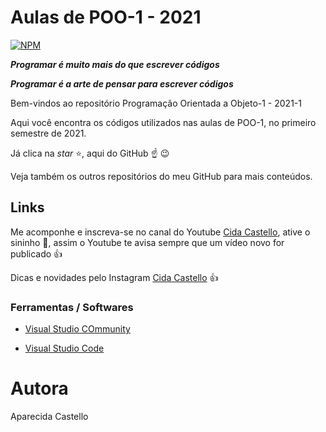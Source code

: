 # Aulas de POO-1 - 2021
[![NPM](https://img.shields.io/npm/l/react)](https://github.com/cidacastello/aulas_poo_2021/blob/main/LICENSE)

_**Programar é muito mais do que escrever códigos**_

_**Programar é a arte de pensar para escrever códigos**_

Bem-vindos ao repositório Programação Orientada a Objeto-1 - 2021-1

Aqui você encontra os códigos utilizados nas aulas de POO-1, no primeiro semestre de 2021.

Já clica na *star* :star:, aqui do GitHub :point_up: :wink:

Veja também os outros repositórios do meu GitHub para mais conteúdos.

## Links

Me acomponhe e inscreva-se no canal do Youtube [Cida Castello](https://www.youtube.com/c/CidaCastello), ative o sininho :bell:, assim o Youtube te avisa sempre que um vídeo novo for publicado :+1:

Dicas e novidades pelo Instagram [Cida Castello](https://www.instagram.com/cidacastello/) :+1:

### Ferramentas / Softwares
* [Visual Studio COmmunity](https://visualstudio.microsoft.com/pt-br/vs/)

* [Visual Studio Code](https://code.visualstudio.com/)

# Autora
Aparecida Castello
